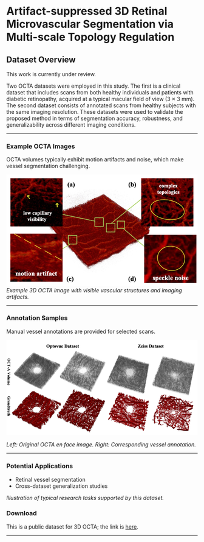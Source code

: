 # Artifact-suppressed 3D Retinal Microvascular Segmentation via Multi-scale Topology Regulation


## Dataset Overview

This work is currently under review. 

Two OCTA datasets were employed in this study. The first is a clinical dataset that includes scans from both healthy individuals and patients with diabetic retinopathy, acquired at a typical macular field of view (3 × 3 mm). The second dataset consists of annotated scans from healthy subjects with the same imaging resolution. These datasets were used to validate the proposed method in terms of segmentation accuracy, robustness, and generalizability across different imaging conditions.


---

### Example OCTA Images

OCTA volumes typically exhibit motion artifacts and noise, which make vessel segmentation challenging.

![OCTA Example](intro.png)
*Example 3D OCTA image with visible vascular structures and imaging artifacts.*

---

### Annotation Samples

Manual vessel annotations are provided for selected scans.

![image](dataset.png)

*Left: Original OCTA en face image. Right: Corresponding vessel annotation.*

---

### Potential Applications

* Retinal vessel segmentation
* Cross-dataset generalization studies

*Illustration of typical research tasks supported by this dataset.*

### Download

This is a public dataset for 3D OCTA; the link is [here](https://zenodo.org/records/17149202). 

---

